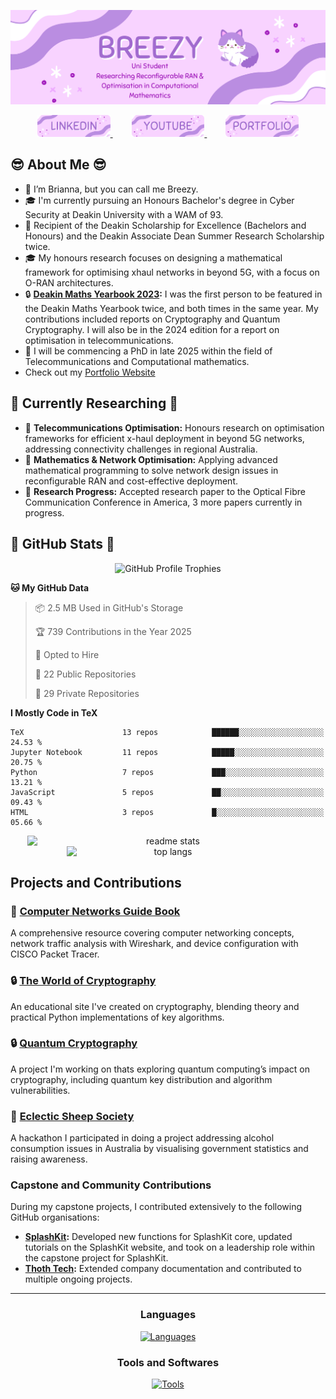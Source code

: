 ![Introduction Image](Figures/intro.png)

<div align="center">
  <a href="https://www.linkedin.com/in/brianna-laird/" target="_blank">
    <span style="margin: 0 15px;">
      <img src="Figures/linkedin.png" style="height: 35px;" alt="linkedin logo" />
    </span>
  </a>
  <a href="https://www.youtube.com/@Breezy-Codes/" target="_blank">
    <span style="margin: 0 15px;">
      <img src="Figures/youtube.png" style="height: 35px;" alt="youtube logo" />
    </span>
  </a>
  <a href="https://briannalaird.com/" target="_blank">
    <span style="margin: 0 15px;">
      <img src="Figures/portfolio.png" style="height: 35px;" alt="portfolio logo" />
    </span>
  </a>
  <!--
  <a href="https://example.com/" target="_blank">
    <span style="margin: 0 15px;">
      <img src="Figures/scholar.png" style="height: 35px;" alt="other logo" />
    </span>
  </a>
  -->
</div>

## :sunglasses: About Me :sunglasses: 

- 👋 I’m Brianna, but you can call me Breezy.
- 🎓 I'm currently pursuing an Honours Bachelor's degree in Cyber Security at Deakin University with a WAM of 93.
- 📝 Recipient of the Deakin Scholarship for Excellence (Bachelors and Honours) and the Deakin Associate Dean Summer Research Scholarship twice.
- 🎓 My honours research focuses on designing a mathematical framework for optimising xhaul networks in beyond 5G, with a focus on O-RAN architectures.
- 🔒 **[Deakin Maths Yearbook 2023](https://nla.gov.au/nla.obj-3336557334/view):** I was the first person to be featured in the Deakin Maths Yearbook twice, and both times in the same year. My contributions included reports on Cryptography and Quantum Cryptography. I will also be in the 2024 edition for a report on optimisation in telecommunications.
- 🚀 I will be commencing a PhD in late 2025 within the field of Telecommunications and Computational mathematics.
- Check out my [Portfolio Website](https://briannalaird.com/)

## 📝 Currently Researching 📝

- 📝 **Telecommunications Optimisation:** Honours research on optimisation frameworks for efficient x-haul deployment in beyond 5G networks, addressing connectivity challenges in regional Australia.
- 📝 **Mathematics & Network Optimisation:** Applying advanced mathematical programming to solve network design issues in reconfigurable RAN and cost-effective deployment.
- 📝 **Research Progress:** Accepted research paper to the Optical Fibre Communication Conference in America, 3 more papers currently in progress.

## 🚀 GitHub Stats 🚀

<div align="center">
    <img src="https://github-profile-trophy.vercel.app/?username=breezy-codes&theme=onedark&row=1" alt="GitHub Profile Trophies" style="max-width: 100%;" />
</div>

<!--START_SECTION:waka-->
**🐱 My GitHub Data** 

> 📦 2.5 MB Used in GitHub's Storage 
 > 
> 🏆 739 Contributions in the Year 2025
 > 
> 💼 Opted to Hire
 > 
> 📜 22 Public Repositories 
 > 
> 🔑 29 Private Repositories 
 > 
**I Mostly Code in TeX** 

```text
TeX                      13 repos            ██████░░░░░░░░░░░░░░░░░░░   24.53 % 
Jupyter Notebook         11 repos            █████░░░░░░░░░░░░░░░░░░░░   20.75 % 
Python                   7 repos             ███░░░░░░░░░░░░░░░░░░░░░░   13.21 % 
JavaScript               5 repos             ██░░░░░░░░░░░░░░░░░░░░░░░   09.43 % 
HTML                     3 repos             █░░░░░░░░░░░░░░░░░░░░░░░░   05.66 % 
```




<!--END_SECTION:waka-->

<div align="center">
    <img width="450" align="center" style="display: inline-block; vertical-align: top;" src="https://github-readme-stats-hvpm.vercel.app/api?username=breezy-codes&count_private=true&show_icons=true&theme=material-palenight&rank_icon=github&border_radius=10" alt="readme stats" />
    <img width="325" align="center" style="display: inline-block; vertical-align: top;" src="https://github-readme-stats-hvpm.vercel.app/api/top-langs/?username=breezy-codes&&langs_count=10&layout=compact&theme=material-palenight&border_radius=10&size_weight=0.5&count_weight=0.5&hide=html" alt="top langs" />
</div>

## Projects and Contributions

### 📝 **[Computer Networks Guide Book](https://comp-networks.breezy-codes.com)**  
A comprehensive resource covering computer networking concepts, network traffic analysis with Wireshark, and device configuration with CISCO Packet Tracer.

### 🔒 **[The World of Cryptography](https://crypto.breezy-codes.com)**  
An educational site I've created on cryptography, blending theory and practical Python implementations of key algorithms.

### 🔒 **[Quantum Cryptography](https://quantum-crypto.breezy-codes.com)**  
A project I'm working on thats exploring quantum computing’s impact on cryptography, including quantum key distribution and algorithm vulnerabilities.

### 🚀 **[Eclectic Sheep Society](https://github.com/breezy-codes/Eclectic-Sheep-Society)**  
A hackathon I participated in doing a project addressing alcohol consumption issues in Australia by visualising government statistics and raising awareness.

### Capstone and Community Contributions

During my capstone projects, I contributed extensively to the following GitHub organisations:

- **[SplashKit](https://github.com/splashkit):** Developed new functions for SplashKit core, updated tutorials on the SplashKit website, and took on a leadership role within the capstone project for SplashKit.
- **[Thoth Tech](https://github.com/thoth-tech):** Extended company documentation and contributed to multiple ongoing projects.

---

<div align="center">
  <h3>Languages</h3>
  <a href="https://skillicons.dev">
    <img src="https://skillicons.dev/icons?i=md,py,cpp,cs,dotnet,latex,anaconda,js,java" alt="Languages"/>
  </a>
</div>


<div align="center">
    <h3>Tools and Softwares</h3>
    <a href="https://skillicons.dev">
      <img src="https://skillicons.dev/icons?i=git,eclipse,vscode,visualstudio,ai,raspberrypi,linux,ubuntu,arch" alt="Tools"/>
    </a>
</div>
